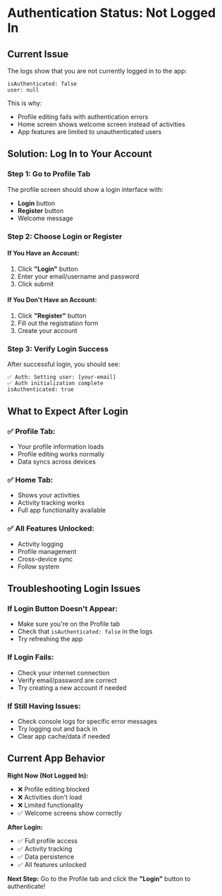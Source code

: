 # Authentication Status: Not Logged In

## Current Issue
The logs show that you are not currently logged in to the app:
```
isAuthenticated: false
user: null
```

This is why:
- Profile editing fails with authentication errors
- Home screen shows welcome screen instead of activities
- App features are limited to unauthenticated users

## Solution: Log In to Your Account

### Step 1: Go to Profile Tab
The profile screen should show a login interface with:
- **Login** button 
- **Register** button
- Welcome message

### Step 2: Choose Login or Register

#### **If You Have an Account:**
1. Click **"Login"** button
2. Enter your email/username and password
3. Click submit

#### **If You Don't Have an Account:**
1. Click **"Register"** button  
2. Fill out the registration form
3. Create your account

### Step 3: Verify Login Success
After successful login, you should see:
```
✅ Auth: Setting user: [your-email]
✅ Auth initialization complete
isAuthenticated: true
```

## What to Expect After Login

### ✅ **Profile Tab:**
- Your profile information loads
- Profile editing works normally
- Data syncs across devices

### ✅ **Home Tab:**  
- Shows your activities
- Activity tracking works
- Full app functionality available

### ✅ **All Features Unlocked:**
- Activity logging
- Profile management
- Cross-device sync
- Follow system

## Troubleshooting Login Issues

### **If Login Button Doesn't Appear:**
- Make sure you're on the Profile tab
- Check that `isAuthenticated: false` in the logs
- Try refreshing the app

### **If Login Fails:**
- Check your internet connection
- Verify email/password are correct
- Try creating a new account if needed

### **If Still Having Issues:**
- Check console logs for specific error messages
- Try logging out and back in
- Clear app cache/data if needed

## Current App Behavior

**Right Now (Not Logged In):**
- ❌ Profile editing blocked
- ❌ Activities don't load
- ❌ Limited functionality
- ✅ Welcome screens show correctly

**After Login:**
- ✅ Full profile access
- ✅ Activity tracking
- ✅ Data persistence
- ✅ All features unlocked

**Next Step:** Go to the Profile tab and click the **"Login"** button to authenticate!
